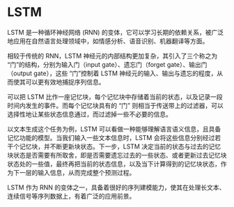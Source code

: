 # LSTM
LSTM 是一种循环神经网络 (RNN) 的变体，它可以学习长期的依赖关系，被广泛地应用在自然语言处理领域中，如情感分析、语音识别、机器翻译等方面。

相较于传统的 RNN，LSTM 神经元的内部结构更加复杂，其引入了三个称之为 “门”的结构，分别为输入门（input gate）、遗忘门（forget gate）、输出门（output gate），这些 “门”控制着 LSTM 神经元的输入、输出与遗忘的程度，从而使其可以更有效地捕捉序列信息。

可以把 LSTM 比作一座记忆块，每个记忆块中存储着当前的状态，以及记录一段时间内发生的事件。而每个记忆块具有的 “门” 则相当于传送带上的过滤器，可以选择性地让某些状态信息通过，而过滤掉一些不必要的信息。

以文本生成这个任务为例，LSTM 可以看做一种能够理解语言语义信息，且具备记忆功能的模型。当我们输入一些文本信息时，LSTM 会将这些信息分别经过若干个记忆块，并不断更新块状态。下一步，LSTM 决定当前的状态与过去的记忆块状态是否需要有所取舍，即是否需要遗忘过去的一些状态、或者更新过去记忆块状态处的一些值，最终再把当前的状态信息，以及当下计算得到的记忆块状态，作为下一层的输入信息，从而完成整个预测过程。

LSTM 作为 RNN 的变体之一，具备着很好的序列建模能力，使其在处理长文本、连续信号等序列数据上，有着广泛的应用前景。